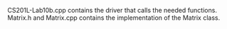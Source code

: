 CS201L-Lab10b.cpp contains the driver that calls the needed functions. Matrix.h and Matrix.cpp contains the implementation of the Matrix class.
